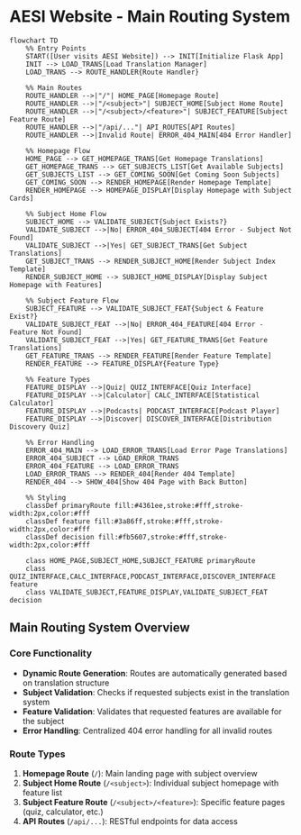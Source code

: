 # AESI Website - Main Routing System

```mermaid
flowchart TD
    %% Entry Points
    START([User visits AESI Website]) --> INIT[Initialize Flask App]
    INIT --> LOAD_TRANS[Load Translation Manager]
    LOAD_TRANS --> ROUTE_HANDLER{Route Handler}
    
    %% Main Routes
    ROUTE_HANDLER -->|"/"| HOME_PAGE[Homepage Route]
    ROUTE_HANDLER -->|"/<subject>"| SUBJECT_HOME[Subject Home Route]
    ROUTE_HANDLER -->|"/<subject>/<feature>"| SUBJECT_FEATURE[Subject Feature Route]
    ROUTE_HANDLER -->|"/api/..."| API_ROUTES[API Routes]
    ROUTE_HANDLER -->|Invalid Route| ERROR_404_MAIN[404 Error Handler]
    
    %% Homepage Flow
    HOME_PAGE --> GET_HOMEPAGE_TRANS[Get Homepage Translations]
    GET_HOMEPAGE_TRANS --> GET_SUBJECTS_LIST[Get Available Subjects]
    GET_SUBJECTS_LIST --> GET_COMING_SOON[Get Coming Soon Subjects]
    GET_COMING_SOON --> RENDER_HOMEPAGE[Render Homepage Template]
    RENDER_HOMEPAGE --> HOMEPAGE_DISPLAY[Display Homepage with Subject Cards]
    
    %% Subject Home Flow
    SUBJECT_HOME --> VALIDATE_SUBJECT{Subject Exists?}
    VALIDATE_SUBJECT -->|No| ERROR_404_SUBJECT[404 Error - Subject Not Found]
    VALIDATE_SUBJECT -->|Yes| GET_SUBJECT_TRANS[Get Subject Translations]
    GET_SUBJECT_TRANS --> RENDER_SUBJECT_HOME[Render Subject Index Template]
    RENDER_SUBJECT_HOME --> SUBJECT_HOME_DISPLAY[Display Subject Homepage with Features]
    
    %% Subject Feature Flow
    SUBJECT_FEATURE --> VALIDATE_SUBJECT_FEAT{Subject & Feature Exist?}
    VALIDATE_SUBJECT_FEAT -->|No| ERROR_404_FEATURE[404 Error - Feature Not Found]
    VALIDATE_SUBJECT_FEAT -->|Yes| GET_FEATURE_TRANS[Get Feature Translations]
    GET_FEATURE_TRANS --> RENDER_FEATURE[Render Feature Template]
    RENDER_FEATURE --> FEATURE_DISPLAY{Feature Type}
    
    %% Feature Types
    FEATURE_DISPLAY -->|Quiz| QUIZ_INTERFACE[Quiz Interface]
    FEATURE_DISPLAY -->|Calculator| CALC_INTERFACE[Statistical Calculator]
    FEATURE_DISPLAY -->|Podcasts| PODCAST_INTERFACE[Podcast Player]
    FEATURE_DISPLAY -->|Discover| DISCOVER_INTERFACE[Distribution Discovery Quiz]
    
    %% Error Handling
    ERROR_404_MAIN --> LOAD_ERROR_TRANS[Load Error Page Translations]
    ERROR_404_SUBJECT --> LOAD_ERROR_TRANS
    ERROR_404_FEATURE --> LOAD_ERROR_TRANS
    LOAD_ERROR_TRANS --> RENDER_404[Render 404 Template]
    RENDER_404 --> SHOW_404[Show 404 Page with Back Button]
    
    %% Styling
    classDef primaryRoute fill:#4361ee,stroke:#fff,stroke-width:2px,color:#fff
    classDef feature fill:#3a86ff,stroke:#fff,stroke-width:2px,color:#fff
    classDef decision fill:#fb5607,stroke:#fff,stroke-width:2px,color:#fff
    
    class HOME_PAGE,SUBJECT_HOME,SUBJECT_FEATURE primaryRoute
    class QUIZ_INTERFACE,CALC_INTERFACE,PODCAST_INTERFACE,DISCOVER_INTERFACE feature
    class VALIDATE_SUBJECT,FEATURE_DISPLAY,VALIDATE_SUBJECT_FEAT decision
```

## Main Routing System Overview

### Core Functionality
- **Dynamic Route Generation**: Routes are automatically generated based on translation structure
- **Subject Validation**: Checks if requested subjects exist in the translation system
- **Feature Validation**: Validates that requested features are available for the subject
- **Error Handling**: Centralized 404 error handling for all invalid routes

### Route Types
1. **Homepage Route** (`/`): Main landing page with subject overview
2. **Subject Home Route** (`/<subject>`): Individual subject homepage with feature list
3. **Subject Feature Route** (`/<subject>/<feature>`): Specific feature pages (quiz, calculator, etc.)
4. **API Routes** (`/api/...`): RESTful endpoints for data access
